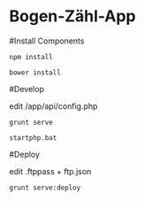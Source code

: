 # Bogen-Zähl-App

#Install Components

	npm install
	
	bower install

#Develop

edit /app/api/config.php

	grunt serve
	
	startphp.bat


#Deploy

edit .ftppass + ftp.json

	grunt serve:deploy